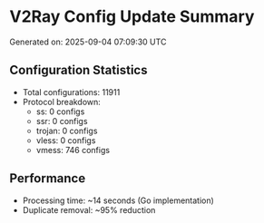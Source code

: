 # V2Ray Config Update Summary
Generated on: 2025-09-04 07:09:30 UTC

## Configuration Statistics
- Total configurations: 11911
- Protocol breakdown:
  - ss: 0 configs
  - ssr: 0 configs
  - trojan: 0 configs
  - vless: 0 configs
  - vmess: 746 configs

## Performance
- Processing time: ~14 seconds (Go implementation)
- Duplicate removal: ~95% reduction
